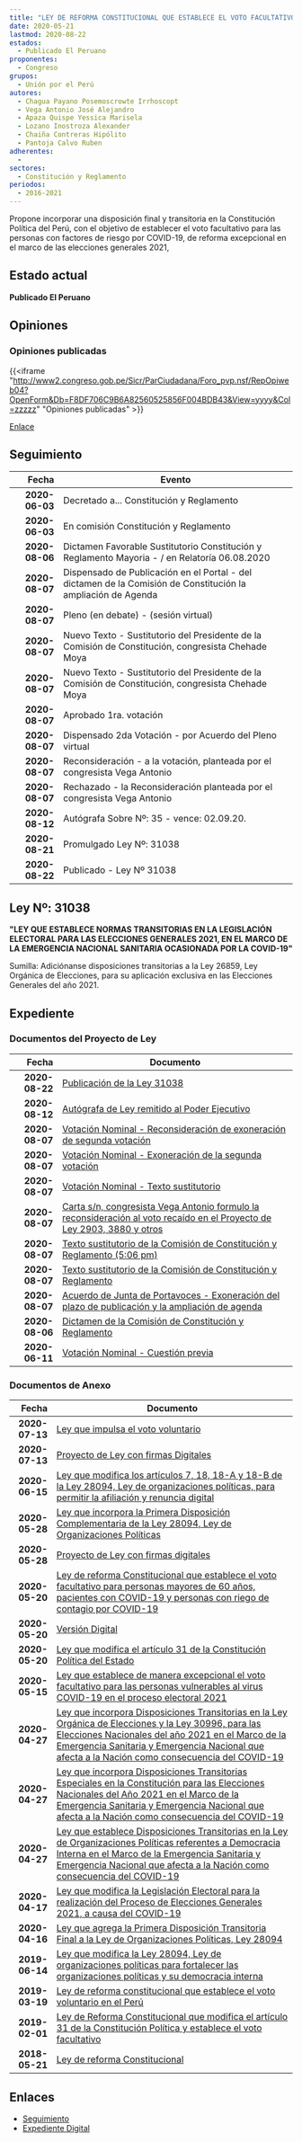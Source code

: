 ```yaml
---
title: "LEY DE REFORMA CONSTITUCIONAL QUE ESTABLECE EL VOTO FACULTATIVO PARA PERSONAS MAYORES DE 60 AÑOS, PACIENTES CON COVID-19 Y PERSONAS CON RIESGO DE CONTAGIO POR COVID-19"
date: 2020-05-21
lastmod: 2020-08-22
estados: 
  - Publicado El Peruano
proponentes: 
  - Congreso
grupos: 
  - Unión por el Perú
autores: 
  - Chagua Payano Posemoscrowte Irrhoscopt
  - Vega Antonio José Alejandro
  - Apaza Quispe Yessica Marisela
  - Lozano Inostroza Alexander
  - Chaiña Contreras Hipólito
  - Pantoja Calvo Ruben
adherentes: 
  - 
sectores: 
  - Constitución y Reglamento
periodos: 
  - 2016-2021
---
```


Propone incorporar una disposición final y transitoria en la Constitución Política del Perú, con el objetivo de establecer el voto facultativo para las personas con factores de riesgo por COVID-19, de reforma excepcional en el marco de las elecciones generales 2021,


## Estado actual

**Publicado El Peruano**

## Opiniones

### Opiniones publicadas

{{<iframe "http://www2.congreso.gob.pe/Sicr/ParCiudadana/Foro_pvp.nsf/RepOpiweb04?OpenForm&Db=F8DF706C9B6A82560525856F004BDB43&View=yyyy&Col=zzzzz" "Opiniones publicadas" >}}

[Enlace](http://www2.congreso.gob.pe/Sicr/ParCiudadana/Foro_pvp.nsf/RepOpiweb04?OpenForm&Db=F8DF706C9B6A82560525856F004BDB43&View=yyyy&Col=zzzzz)

## Seguimiento

| Fecha | Evento |
|------:|--------|
| **2020-06-03** | Decretado a... Constitución y Reglamento|
| **2020-06-03** | En comisión Constitución y Reglamento|
| **2020-08-06** | Dictamen Favorable Sustitutorio Constitución y Reglamento Mayoria - / en Relatoría 06.08.2020|
| **2020-08-07** | Dispensado de Publicación en el Portal - del dictamen de la Comisión de Constitución la ampliación de Agenda|
| **2020-08-07** | Pleno (en debate) - (sesión virtual)|
| **2020-08-07** | Nuevo Texto - Sustitutorio del Presidente de la Comisión de Constitución, congresista Chehade Moya|
| **2020-08-07** | Nuevo Texto - Sustitutorio del Presidente de la Comisión de Constitución, congresista Chehade Moya|
| **2020-08-07** | Aprobado 1ra. votación|
| **2020-08-07** | Dispensado 2da Votación - por Acuerdo del Pleno virtual|
| **2020-08-07** | Reconsideración - a la votación, planteada por el congresista Vega Antonio|
| **2020-08-07** | Rechazado - la Reconsideración planteada por el congresista Vega Antonio|
| **2020-08-12** | Autógrafa Sobre Nº: 35 - vence: 02.09.20.|
| **2020-08-21** | Promulgado Ley Nº: 31038|
| **2020-08-22** | Publicado - Ley Nº 31038|

## Ley Nº: 31038

**"LEY QUE ESTABLECE NORMAS TRANSITORIAS EN LA LEGISLACIÓN ELECTORAL PARA LAS ELECCIONES GENERALES 2021, EN EL MARCO DE LA EMERGENCIA NACIONAL SANITARIA OCASIONADA POR LA COVID-19"**

Sumilla: Adiciónanse disposiciones transitorias a la Ley 26859, Ley Orgánica de Elecciones, para su aplicación exclusiva en las Elecciones Generales del año 2021.


## Expediente




### Documentos del Proyecto de Ley

| Fecha | Documento |
|------:|--------|
| **2020-08-22** | [Publicación de la Ley 31038](http://www.leyes.congreso.gob.pe/Documentos/2016_2021/ADLP/Normas_Legales/31038-LEY.pdf) |
| **2020-08-12** | [Autógrafa de Ley remitido al Poder Ejecutivo](http://www.leyes.congreso.gob.pe/Documentos/2016_2021/Autografas/Ley_y_de_Resolucion_Legislativa/AU0290320200812.pdf) |
| **2020-08-07** | [Votación Nominal - Reconsideración de exoneración de segunda votación](http://www.leyes.congreso.gob.pe/Documentos/2016_2021/Asistencia_y_Votacion/Proyectos_de_Ley/Votacion_Nominal/VNRESV02903-20200807.pdf) |
| **2020-08-07** | [Votación Nominal - Exoneración de la segunda votación](http://www.leyes.congreso.gob.pe/Documentos/2016_2021/Asistencia_y_Votacion/Proyectos_de_Ley/Votacion_Nominal/VNESV02903-20200807.pdf) |
| **2020-08-07** | [Votación Nominal - Texto sustitutorio](http://www.leyes.congreso.gob.pe/Documentos/2016_2021/Asistencia_y_Votacion/Proyectos_de_Ley/Votacion_Nominal/VNTS02903-20200807.pdf) |
| **2020-08-07** | [Carta s/n, congresista Vega Antonio formulo la reconsideración al voto recaído en el Proyecto de Ley 2903, 3880 y otros](http://www.leyes.congreso.gob.pe/Documentos/2016_2021/Oficios/Congresistas/CARTA-S-N-20200807.pdf) |
| **2020-08-07** | [Texto sustitutorio de la Comisión de Constitución y Reglamento (5:06 pm)](http://www.leyes.congreso.gob.pe/Documentos/2016_2021/Texto_Sustitutorio/Proyectos_de_Ley/TS0290320200807..pdf) |
| **2020-08-07** | [Texto sustitutorio de la Comisión de Constitución y Reglamento](http://www.leyes.congreso.gob.pe/Documentos/2016_2021/Texto_Sustitutorio/Proyectos_de_Ley/TS0290320200807.pdf) |
| **2020-08-07** | [Acuerdo de Junta de Portavoces - Exoneración del plazo de publicación y la ampliación de agenda](http://www.leyes.congreso.gob.pe/Documentos/2016_2021/Acuerdos/Junta_Portavoces/AJP0290320200807.pdf) |
| **2020-08-06** | [Dictamen de la Comisión de Constitución y Reglamento](http://www.leyes.congreso.gob.pe/Documentos/2016_2021/Dictamenes/Proyectos_de_Ley/02903DC04MAY20200806.pdf) |
| **2020-06-11** | [Votación Nominal - Cuestión previa](http://www.leyes.congreso.gob.pe/Documentos/2016_2021/Asistencia_y_Votacion/Proyectos_de_Ley/Votacion_Nominal/VNCP05367-20200611.pdf) |

### Documentos de Anexo

| Fecha | Documento |
|------:|--------|
| **2020-07-13** | [Ley que impulsa el voto voluntario](http://www.leyes.congreso.gob.pe/Documentos/2016_2021/Proyectos_de_Ley_y_de_Resoluciones_Legislativas/PL05765-20200713.pdf) |
| **2020-07-13** | [Proyecto de Ley con firmas Digitales](http://www.leyes.congreso.gob.pe/Documentos/2016_2021/Proyectos_de_Ley_y_de_Resoluciones_Legislativas/Proyectos_Firmas_digitales/PL05765.pdf) |
| **2020-06-15** | [Ley que modifica los artículos 7, 18, 18-A y 18-B de la Ley 28094, Ley de organizaciones políticas, para permitir la afiliación y renuncia digital](http://www.leyes.congreso.gob.pe/Documentos/2016_2021/Proyectos_de_Ley_y_de_Resoluciones_Legislativas/PL05516_20200615.pdf) |
| **2020-05-28** | [Ley que incorpora la Primera Disposición Complementaria de la Ley 28094, Ley de Organizaciones Políticas](http://www.leyes.congreso.gob.pe/Documentos/2016_2021/Proyectos_de_Ley_y_de_Resoluciones_Legislativas/PL05367_20200528.pdf) |
| **2020-05-28** | [Proyecto de Ley con firmas digitales](http://www.leyes.congreso.gob.pe/Documentos/2016_2021/Proyectos_de_Ley_y_de_Resoluciones_Legislativas/Proyectos_Firmas_digitales/PL05367.pdf) |
| **2020-05-20** | [Ley de reforma Constitucional que establece el voto facultativo para personas mayores de 60 años, pacientes con COVID-19 y personas con riego de contagio por COVID-19](http://www.leyes.congreso.gob.pe/Documentos/2016_2021/Proyectos_de_Ley_y_de_Resoluciones_Legislativas/PL05305-20200520.pdf) |
| **2020-05-20** | [Versión Digital](http://www.leyes.congreso.gob.pe/Documentos/2016_2021/Proyectos_de_Ley_y_de_Resoluciones_Legislativas/Proyectos_Firmas_digitales/PL05305.pdf) |
| **2020-05-20** | [Ley que modifica el artículo 31 de la Constitución Política del Estado](http://www.leyes.congreso.gob.pe/Documentos/2016_2021/Proyectos_de_Ley_y_de_Resoluciones_Legislativas/PL05285-20200520.pdf) |
| **2020-05-15** | [Ley que establece de manera excepcional el voto facultativo para las personas vulnerables al virus COVID-19 en el proceso electoral 2021](http://www.leyes.congreso.gob.pe/Documentos/2016_2021/Proyectos_de_Ley_y_de_Resoluciones_Legislativas/PL05212-20200515.pdf) |
| **2020-04-27** | [Ley que incorpora Disposiciones Transitorias en la Ley Orgánica de Elecciones y la Ley 30996, para las Elecciones Nacionales del año 2021 en el Marco de la Emergencia Sanitaria y Emergencia Nacional que afecta a la Nación como consecuencia del COVID-19](http://www.leyes.congreso.gob.pe/Documentos/2016_2021/Proyectos_de_Ley_y_de_Resoluciones_Legislativas/PL05080_20200427.pdf) |
| **2020-04-27** | [Ley que incorpora Disposiciones Transitorias Especiales en la Constitución para las Elecciones Nacionales del Año 2021 en el Marco de la Emergencia Sanitaria y Emergencia Nacional que afecta a la Nación como consecuencia del COVID-19](http://www.leyes.congreso.gob.pe/Documentos/2016_2021/Proyectos_de_Ley_y_de_Resoluciones_Legislativas/PL05079_20200427.pdf) |
| **2020-04-27** | [Ley que establece Disposiciones Transitorias en la Ley de Organizaciones Políticas referentes a Democracia Interna en el Marco de la Emergencia Sanitaria y Emergencia Nacional que afecta a la Nación como consecuencia del COVID-19](http://www.leyes.congreso.gob.pe/Documentos/2016_2021/Proyectos_de_Ley_y_de_Resoluciones_Legislativas/PL05078_20200427.pdf) |
| **2020-04-17** | [Ley que modifica la Legislación Electoral para la realización del Proceso de Elecciones Generales 2021, a causa del COVID-19](http://www.leyes.congreso.gob.pe/Documentos/2016_2021/Proyectos_de_Ley_y_de_Resoluciones_Legislativas/PL05031_20200417..pdf) |
| **2020-04-16** | [Ley que agrega la Primera Disposición Transitoria Final a la Ley de Organizaciones Políticas, Ley 28094](http://www.leyes.congreso.gob.pe/Documentos/2016_2021/Proyectos_de_Ley_y_de_Resoluciones_Legislativas/PL05027_20200416..pdf) |
| **2019-06-14** | [Ley que modifica la Ley 28094, Ley de organizaciones políticas para fortalecer las organizaciones políticas y su democracia interna](http://www.leyes.congreso.gob.pe/Documentos/2016_2021/Proyectos_de_Ley_y_de_Resoluciones_Legislativas/PL0447320190614.pdf) |
| **2019-03-19** | [Ley de reforma constitucional que establece el voto voluntario en el Perú](http://www.leyes.congreso.gob.pe/Documentos/2016_2021/Proyectos_de_Ley_y_de_Resoluciones_Legislativas/PL0403620190314.pdf) |
| **2019-02-01** | [Ley de Reforma Constitucional que modifica el artículo 31 de la Constitución Política y establece el voto facultativo](http://www.leyes.congreso.gob.pe/Documentos/2016_2021/Proyectos_de_Ley_y_de_Resoluciones_Legislativas/PL0388020190201.pdf) |
| **2018-05-21** | [Ley de reforma Constitucional](http://www.leyes.congreso.gob.pe/Documentos/2016_2021/Proyectos_de_Ley_y_de_Resoluciones_Legislativas/PL0290320180521.pdf) |

## Enlaces 

- [Seguimiento](http://www2.congreso.gob.pe/Sicr/TraDocEstProc/CLProLey2016.nsf/f7fff46988ca05b1052578e100829cc7/c512eeebbd5889990525856f004f1d6a?OpenDocument)
- [Expediente Digital](http://www2.congreso.gob.pe/Sicr/TraDocEstProc/CLProLey2016.nsf/f7fff46988ca05b1052578e100829cc7/c512eeebbd5889990525856f004f1d6a?OpenDocument&Click=05257FB7005EB655.eb71d0cf91d8294e05256cdf006b5706/$Body/0.1C6C)
